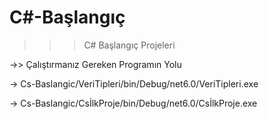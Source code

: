 # C#-Başlangıç
 >>> C# Başlangıç Projeleri

->> Çalıştırmanız Gereken Programın Yolu

-> Cs-Baslangic/VeriTipleri/bin/Debug/net6.0/VeriTipleri.exe 

-> Cs-Baslangic/CsİlkProje/bin/Debug/net6.0/CsİlkProje.exe


